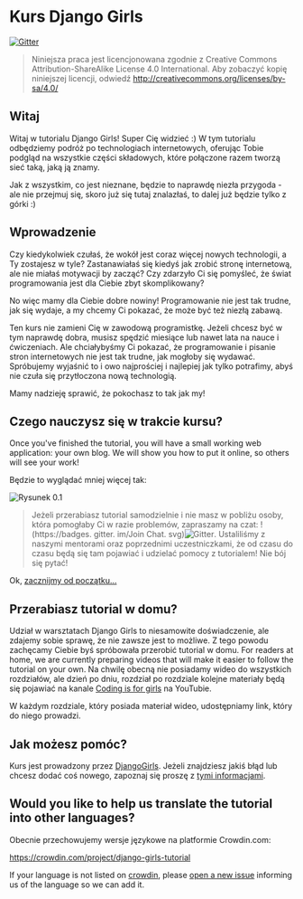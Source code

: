 # Kurs Django Girls

[![Gitter](https://badges.gitter.im/DjangoGirls/tutorial.svg)](https://gitter.im/DjangoGirls/tutorial)

> Niniejsza praca jest licencjonowana zgodnie z Creative Commons Attribution-ShareAlike License 4.0 International. Aby zobaczyć kopię niniejszej licencji, odwiedź http://creativecommons.org/licenses/by-sa/4.0/

## Witaj

Witaj w tutorialu Django Girls! Super Cię widzieć :) W tym tutorialu odbędziemy podróż po technologiach internetowych, oferując Tobie podgląd na wszystkie części składowych, które połączone razem tworzą sieć taką, jaką ją znamy.

Jak z wszystkim, co jest nieznane, będzie to naprawdę niezła przygoda - ale nie przejmuj się, skoro już się tutaj znalazłaś, to dalej już będzie tylko z górki :)

## Wprowadzenie

Czy kiedykolwiek czułaś, że wokół jest coraz więcej nowych technologii, a Ty zostajesz w tyle? Zastanawiałaś się kiedyś jak zrobić stronę internetową, ale nie miałaś motywacji by zacząć? Czy zdarzyło Ci się pomyśleć, że świat programowania jest dla Ciebie zbyt skomplikowany?

No więc mamy dla Ciebie dobre nowiny! Programowanie nie jest tak trudne, jak się wydaje, a my chcemy Ci pokazać, że może być też niezłą zabawą.

Ten kurs nie zamieni Cię w zawodową programistkę. Jeżeli chcesz być w tym naprawdę dobra, musisz spędzić miesiące lub nawet lata na nauce i ćwiczeniach. Ale chciałybyśmy Ci pokazać, że programowanie i pisanie stron internetowych nie jest tak trudne, jak mogłoby się wydawać. Spróbujemy wyjaśnić to i owo najprościej i najlepiej jak tylko potrafimy, abyś nie czuła się przytłoczona nową technologią.

Mamy nadzieję sprawić, że pokochasz to tak jak my!

## Czego nauczysz się w trakcie kursu?

Once you've finished the tutorial, you will have a small working web application: your own blog. We will show you how to put it online, so others will see your work!

Będzie to wyglądać mniej więcej tak:

![Rysunek 0.1](images/application.png)

> Jeżeli przerabiasz tutorial samodzielnie i nie masz w pobliżu osoby, która pomogłaby Ci w razie problemów, zapraszamy na czat: !(https://badges. gitter. im/Join Chat. svg)![Gitter](https://badges.gitter.im/DjangoGirls/tutorial.svg). Ustaliliśmy z naszymi mentorami oraz poprzednimi uczestniczkami, że od czasu do czasu będą się tam pojawiać i udzielać pomocy z tutorialem! Nie bój się pytać!</p> </blockquote> 
> 
> Ok, [zacznijmy od początku...](./how_the_internet_works/README.md)
> 
> ## Przerabiasz tutorial w domu?
> 
> Udział w warsztatach Django Girls to niesamowite doświadczenie, ale zdajemy sobie sprawę, że nie zawsze jest to możliwe. Z tego powodu zachęcamy Ciebie byś spróbowała przerobić tutorial w domu. For readers at home, we are currently preparing videos that will make it easier to follow the tutorial on your own. Na chwilę obecną nie posiadamy wideo do wszystkich rozdziałów, ale dzień po dniu, rozdział po rozdziale kolejne materiały będą się pojawiać na kanale [Coding is for girls](https://www.youtube.com/channel/UC0hNd2uW8jTR5K3KBzRuG2A/feed) na YouTubie.
> 
> W każdym rozdziale, który posiada materiał wideo, udostępniamy link, który do niego prowadzi.
> 
> ## Jak możesz pomóc?
> 
> Kurs jest prowadzony przez [DjangoGirls](https://djangogirls.org/). Jeżeli znajdziesz jakiś błąd lub chcesz dodać coś nowego, zapoznaj się proszę z [tymi informacjami](https://github.com/DjangoGirls/tutorial/blob/master/README.md).
> 
> ## Would you like to help us translate the tutorial into other languages?
> 
> Obecnie przechowujemy wersje językowe na platformie Crowdin.com:
> 
> https://crowdin.com/project/django-girls-tutorial
> 
> If your language is not listed on [crowdin](https://crowdin.com/), please [open a new issue](https://github.com/DjangoGirls/tutorial/issues/new) informing us of the language so we can add it.